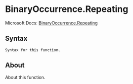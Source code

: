 # BinaryOccurrence.Repeating

Microsoft Docs: [BinaryOccurrence.Repeating](https://docs.microsoft.com/en-us/powerquery-m/binaryoccurrence-repeating)

## Syntax

```
Syntax for this function.
```

## About

About this function.

